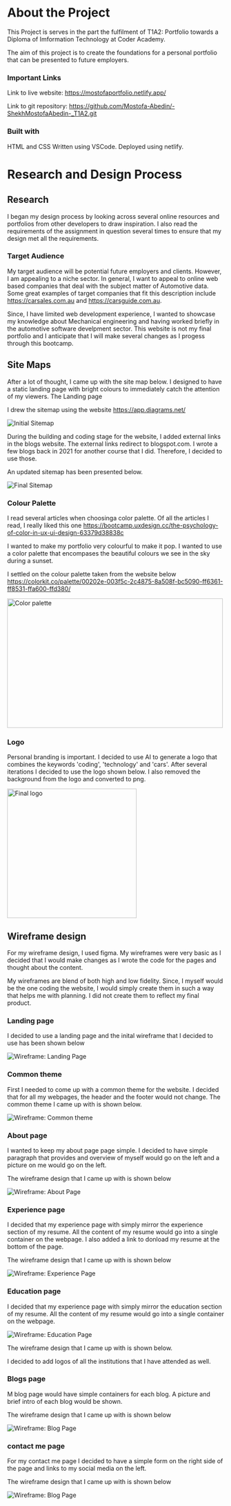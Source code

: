# About the Project

This Project is serves in the part the fulfilment of T1A2: Portfolio towards a Diploma of Imformation Technology at Coder Academy. <br>

The aim of this project is to create the foundations for a personal portfolio that can be presented to future employers.

### Important Links

Link to live website: https://mostofaportfolio.netlify.app/

Link to git repository: https://github.com/Mostofa-Abedin/-ShekhMostofaAbedin-_T1A2.git

### Built with

HTML and CSS Written using VSCode.
Deployed using netlify. 

# Research and Design Process

## Research

I began my design process by looking across several online resources and portfolios from other developers to draw inspiration. I also read the requirements of the assignment in question several times to ensure that my design met all the requirements. 

### Target Audience

My target audience will be potential future employers and clients. However, I am appealing to a niche sector. In general, I want to appeal to online web based companies that deal with the subject matter of Automotive data. Some great examples of target companies that fit this description include https://carsales.com.au and https://carsguide.com.au.

Since, I have limited web development experience, I wanted to showcase my knowledge about Mechanical engineering and having worked briefly in the automotive software develpment sector. This website is not my final portfolio and I anticipate that I will make several changes as I progess through this bootcamp. 


## Site Maps


After a lot of thought, I came up with the site map below. I designed to have a static landing page with bright colours to immediately catch the attention of my viewers. The Landing page 

I drew the sitemap using the website https://app.diagrams.net/

![Initial Sitemap](.//Sitemaps/T1A2_Sitemap_Draft.png)



During the building and coding stage for the website, I added external links in the blogs website. The external links redirect to blogspot.com. I wrote a few blogs back in 2021 for another course that I did. Therefore, I decided to use those.

 An updated sitemap has been presented below.

![Final Sitemap](.//Sitemaps/T1A2_Sitemap_Draft_2.png)


### Colour Palette

I read several articles when choosinga color palette. Of all the articles I read, I really liked this one https://bootcamp.uxdesign.cc/the-psychology-of-color-in-ux-ui-design-63379d38838c

I wanted to make my portfolio very colourful to make it pop. I wanted to use a color palette that encompases the beautiful colours we see in the sky during a sunset.

I settled on the colour palette taken from the website below
 https://colorkit.co/palette/00202e-003f5c-2c4875-8a508f-bc5090-ff6361-ff8531-ffa600-ffd380/

<img src="./Wireframes/colorkit.png" alt="Color palette" width="500" height="300">

### Logo

Personal branding is important. I decided to use AI to generate a logo that combines the keywords 'coding', 'technology' and 'cars'. After several iterations I decided to use the logo shown below. I also removed the background from the logo and converted to png.

<img src="./Images/Logo_1_removebg.png" alt="Final logo" width="300" height="300">


## Wireframe design

For my wireframe design, I used figma. My wireframes were very basic as I decided that I would make changes as I wrote the code for the pages and thought about the content. <br>

My wireframes are blend of both high and low fidelity. Since, I myself would be the one coding the website, I would simply create them in such a way that helps me with planning. I did not create them to reflect my final product. 

### Landing page

I decided to use a landing page and the inital wireframe that I decided to use has been shown below

![Wireframe: Landing Page](./Wireframes/Landing%20Page%20(Home)landing_page.png)

### Common theme
First I needed to come up with a common theme for the website. I decided that for all my webpages, the header and the footer would not change. The common theme I came up with is shown below. 

![Wireframe: Common theme](./Wireframes/common_theme_wf.png)

### About page

I wanted to keep my about page page simple. I decided to have simple paragraph that provides and overview of myself would go on the left and a picture on me would go on the left.

The wireframe design that I came up with is shown below

![Wireframe: About Page](./Wireframes/About_wf.png)

### Experience page

I decided that my experience page with simply mirror the experience section of my resume. All the content of my resume would go into a single container on the webpage. I also added a link to donload my resume at the bottom of the page.

The wireframe design that I came up with is shown below

![Wireframe: Experience Page](./Wireframes/Experience_wf.png)

### Education page

I decided that my experience page with simply mirror the education section of my resume. All the content of my resume would go into a single container on the webpage. 

![Wireframe: Education Page](./Wireframes/education_wf.png)

The wireframe design that I came up with is shown below.

I decided to add logos of all the institutions that I have attended as well.

### Blogs page

M blog page would have simple containers for each blog. A picture and brief intro of each blog would be shown.

The wireframe design that I came up with is shown below

![Wireframe: Blog Page](./Wireframes/blog_wf.png)

### contact me page

For my contact me page I decided to have a simple form on the right side of the page and links to my social media on the left. 

The wireframe design that I came up with is shown below

![Wireframe: Blog Page](./Wireframes/contact_me_wf.png)





